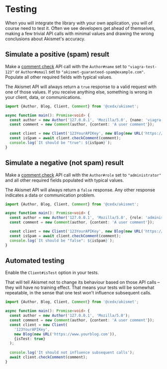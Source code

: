 # Testing
When you will integrate the library with your own application, you will of course need to test it. Often we see developers get ahead of themselves, making a few trivial API calls with minimal values and drawing the wrong conclusions about Akismet's accuracy.

## Simulate a positive (spam) result
Make a [comment check](../features/comment_check.md) API call with the `Author#name` set to `"viagra-test-123"` or `Author#email` set to `"akismet-guaranteed-spam@example.com"`. Populate all other required fields with typical values.

The Akismet API will always return a `true` response to a valid request with one of those values. If you receive anything else, something is wrong in your client, data, or communications.

```typescript
import {Author, Blog, Client, Comment} from '@cedx/akismet';

async function main(): Promise<void> {
  const author = new Author('127.0.0.1', 'Mozilla/5.0', {name: 'viagra-test-123'});
  const comment = new Comment(author, {content: 'A user comment'});

  const client = new Client('123YourAPIKey', new Blog(new URL('https://www.yourblog.com')));
  const isSpam = await client.checkComment(comment);
  console.log(`It should be "true": ${isSpam}`);
}
```

## Simulate a negative (not spam) result
Make a [comment check](../features/comment_check.md) API call with the `Author#role` set to `"administrator"` and all other required fields populated with typical values.

The Akismet API will always return a `false` response. Any other response indicates a data or communication problem.

```typescript
import {Author, Blog, Client, Comment} from '@cedx/akismet';

async function main(): Promise<void> {
  const author = new Author('127.0.0.1', 'Mozilla/5.0', {role: 'administrator'});
  const comment = new Comment(author, {content: 'A user comment'});

  const client = new Client('123YourAPIKey', new Blog(new URL('https://www.yourblog.com')));
  const isSpam = await client.checkComment(comment);
  console.log(`It should be "false": ${isSpam}`);
}
```

## Automated testing
Enable the `Client#isTest` option in your tests.

That will tell Akismet not to change its behaviour based on those API calls – they will have no training effect. That means your tests will be somewhat repeatable, in the sense that one test won't influence subsequent calls.

```typescript
import {Author, Blog, Client, Comment} from '@cedx/akismet';

async function main(): Promise<void> {
  const author = new Author('127.0.0.1', 'Mozilla/5.0');
  const comment = new Comment(author, {content: 'A user comment'});
  const client = new Client(
    '123YourAPIKey',
    new Blog(new URL('https://www.yourblog.com')),
    {isTest: true}
  );
  
  console.log('It should not influence subsequent calls');
  await client.checkComment(comment);
}
```
